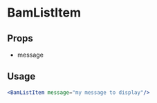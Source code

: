 
# BamListItem

## Props
* message

## Usage

```jsx
<BamListItem message="my message to display"/>
```